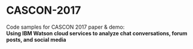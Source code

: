 # CASCON-2017
Code samples for CASCON 2017 paper & demo:<br/>
**Using IBM Watson cloud services to analyze chat conversations, forum posts, and social media**
